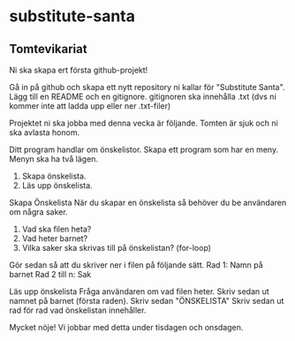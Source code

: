 # substitute-santa

## Tomtevikariat

Ni ska skapa ert första github-projekt!

Gå in på github och skapa ett nytt repository ni kallar för "Substitute Santa".
Lägg till en README och en gitignore. gitignoren ska innehålla .txt (dvs ni kommer inte att ladda upp eller ner .txt-filer)

Projektet ni ska jobba med denna vecka är följande.
Tomten är sjuk och ni ska avlasta honom.

Ditt program handlar om önskelistor.
Skapa ett program som har en meny.
Menyn ska ha två lägen.

1. Skapa önskelista.
2. Läs upp önskelista.

Skapa Önskelista
När du skapar en önskelista så behöver du be användaren om några saker.

1. Vad ska filen heta?
2. Vad heter barnet?
3. Vilka saker ska skrivas till på önskelistan? (for-loop)

Gör sedan så att du skriver ner i filen på följande sätt.
Rad 1: Namn på barnet
Rad 2 till n: Sak

Läs upp önskelista
Fråga användaren om vad filen heter.
Skriv sedan ut namnet på barnet (första raden).
Skriv sedan "ÖNSKELISTA"
Skriv sedan ut rad för rad vad önskelistan innehåller.

Mycket nöje! Vi jobbar med detta under tisdagen och onsdagen.
